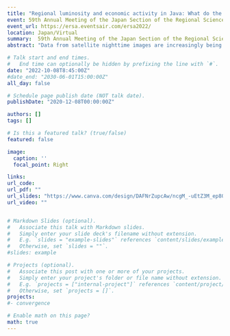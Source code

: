 ```yaml
---
title: "Regional luminosity and economic activity in Java: What do the new satellite nighttime light data say?"
event: 59th Annual Meeting of the Japan Section of the Regional Science Association International  
event_url: https://ersa.eventsair.com/ersa2022/
location: Japan/Virtual
summary:  59th Annual Meeting of the Japan Section of the Regional Science Association International  
abstract: "Data from satellite nighttime images are increasingly being used in economics as a proxy for local economic activity.  This paper compares two newly available satellite nighttime images to predict GDP and regional inequality across  118 districts of Java over the 2013-2020 period.  An extended version of the popular DMSP night lights is compared with the newly released annual VIIRS night lights. The results of this comparison are three-fold. First, VIIRS luminosity is a better proxy for economic activity, especially when a quadratic term is added to the GDP-lights specification.  Second, in both data sets, luminosity performs better as a cross-sectional predictor rather than a time-series predictor.  Third, the DMSP luminosity underestimates regional inequality, while the VIIRS luminosity overestimates it. The paper concludes by arguing that additional caution is needed when using luminosity time series as proxy for short-run changes in economic activity."

# Talk start and end times.
#   End time can optionally be hidden by prefixing the line with `#`.
date: "2022-10-08T8:45:00Z"
#date_end: "2030-06-01T15:00:00Z"
all_day: false

# Schedule page publish date (NOT talk date).
publishDate: "2020-12-08T00:00:00Z"

authors: []
tags: []

# Is this a featured talk? (true/false)
featured: false

image:
  caption: ''
  focal_point: Right

links:
url_code:
url_pdf: ""
url_slides: "https://www.canva.com/design/DAFNrZupcAw/ncgM_-uEtZ3M_ep80DN4Jg/view?utm_content=DAFNrZupcAw&utm_campaign=designshare&utm_medium=link&utm_source=publishsharelink"
url_video: ""


# Markdown Slides (optional).
#   Associate this talk with Markdown slides.
#   Simply enter your slide deck's filename without extension.
#   E.g. `slides = "example-slides"` references `content/slides/example-slides.md`.
#   Otherwise, set `slides = ""`.
#slides: example

# Projects (optional).
#   Associate this post with one or more of your projects.
#   Simply enter your project's folder or file name without extension.
#   E.g. `projects = ["internal-project"]` references `content/project/deep-learning/index.md`.
#   Otherwise, set `projects = []`.
projects:
#- convergence

# Enable math on this page?
math: true
---
```

